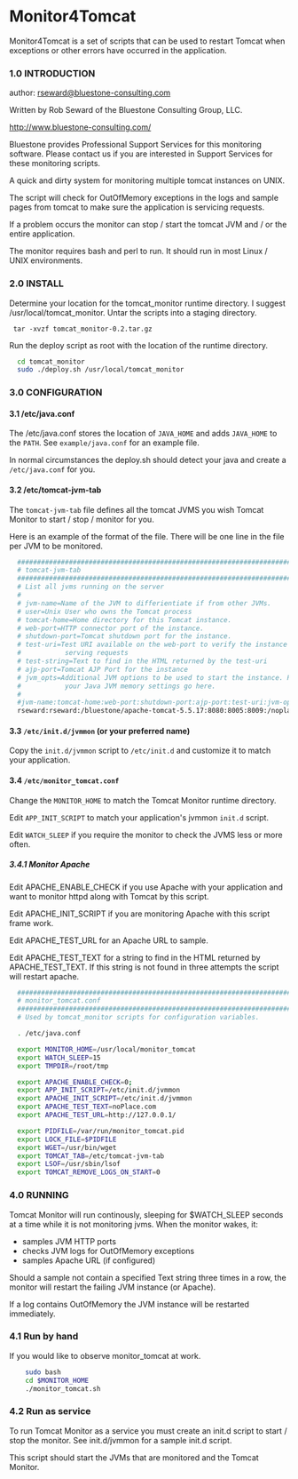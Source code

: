 Monitor4Tomcat
====

Monitor4Tomcat is a set of scripts that can be used to restart Tomcat when exceptions or other errors have occurred in the application.

### 1.0 INTRODUCTION

author: rseward@bluestone-consulting.com

Written by Rob Seward of the Bluestone Consulting Group, LLC.

  http://www.bluestone-consulting.com/

Bluestone provides Professional Support Services for this monitoring 
software. Please contact us if you are interested in Support Services
for these monitoring scripts.

A quick and dirty system for monitoring multiple tomcat instances on UNIX.

The script will check for OutOfMemory exceptions in the logs and sample
pages from tomcat to make sure the application is servicing requests.

If a problem occurs the monitor can stop / start the tomcat JVM and / or the
entire application.

The monitor requires bash and perl to run. It should run in most Linux / UNIX
environments.

### 2.0 INSTALL

Determine your location for the tomcat_monitor runtime directory. I suggest 
/usr/local/tomcat_monitor. Untar the scripts into a staging directory.

`  tar -xvzf tomcat_monitor-0.2.tar.gz `

Run the deploy script as root with the location of the runtime directory.
 
```sh
  cd tomcat_monitor
  sudo ./deploy.sh /usr/local/tomcat_monitor
```

### 3.0 CONFIGURATION

#### 3.1 /etc/java.conf

The /etc/java.conf stores the location of `JAVA_HOME` and adds `JAVA_HOME` to
the `PATH`. See `example/java.conf` for an example file. 

In normal circumstances the deploy.sh should detect your java and create a
`/etc/java.conf` for you.

#### 3.2 /etc/tomcat-jvm-tab

The `tomcat-jvm-tab` file defines all the tomcat JVMS you wish Tomcat Monitor
to start / stop / monitor for you.

Here is an example of the format of the file. There will be one line in the 
file per JVM to be monitored. 

```sh
  #########################################################################
  # tomcat-jvm-tab
  #########################################################################
  # List all jvms running on the server
  #
  # jvm-name=Name of the JVM to differientiate if from other JVMs.
  # user=Unix User who owns the Tomcat process
  # tomcat-home=Home directory for this Tomcat instance.
  # web-port=HTTP connector port of the instance.
  # shutdown-port=Tomcat shutdown port for the instance.
  # test-uri=Test URI available on the web-port to verify the instance is 
  #           serving requests
  # test-string=Text to find in the HTML returned by the test-uri
  # ajp-port=Tomcat AJP Port for the instance
  # jvm_opts=Additional JVM options to be used to start the instance. Place 
  #           your Java JVM memory settings go here.
  #
  #jvm-name:tomcat-home:web-port:shutdown-port:ajp-port:test-uri:jvm-opts
  rseward:rseward:/bluestone/apache-tomcat-5.5.17:8080:8005:8009:/noplace/index.html:noPlace.com:-server -Xmx128m:
```

#### 3.3 `/etc/init.d/jvmmon` (or your preferred name)

  Copy the `init.d/jvmmon` script to `/etc/init.d` and customize it to match your application.

#### 3.4 `/etc/monitor_tomcat.conf`

  Change the `MONITOR_HOME` to match the Tomcat Monitor runtime directory.

  Edit `APP_INIT_SCRIPT` to match your application's jvmmon `init.d` script.

  Edit `WATCH_SLEEP` if you require the monitor to check the JVMS less or 
    more often.

##### 3.4.1 Monitor Apache

  Edit APACHE_ENABLE_CHECK if you use Apache with your application and
    want to monitor httpd along with Tomcat by this script.

  Edit APACHE_INIT_SCRIPT if you are monitoring Apache with this script 
    frame work.

  Edit APACHE_TEST_URL for an Apache URL to sample.

  Edit APACHE_TEST_TEXT for a string to find in the HTML returned by
    APACHE_TEST_TEXT. If this string is not found in three attempts
   the script will restart apache. 

```sh
  ###########################################################################
  # monitor_tomcat.conf
  ###########################################################################
  # Used by tomcat_monitor scripts for configuration variables.

  . /etc/java.conf

  export MONITOR_HOME=/usr/local/monitor_tomcat
  export WATCH_SLEEP=15
  export TMPDIR=/root/tmp

  export APACHE_ENABLE_CHECK=0;
  export APP_INIT_SCRIPT=/etc/init.d/jvmmon
  export APACHE_INIT_SCRIPT=/etc/init.d/jvmmon
  export APACHE_TEST_TEXT=noPlace.com
  export APACHE_TEST_URL=http://127.0.0.1/

  export PIDFILE=/var/run/monitor_tomcat.pid
  export LOCK_FILE=$PIDFILE
  export WGET=/usr/bin/wget 
  export TOMCAT_TAB=/etc/tomcat-jvm-tab
  export LSOF=/usr/sbin/lsof
  export TOMCAT_REMOVE_LOGS_ON_START=0
```

### 4.0 RUNNING

Tomcat Monitor will run continously, sleeping for $WATCH_SLEEP seconds at a
time while it is not monitoring jvms. When the monitor wakes, it: 
  - samples JVM HTTP ports
  - checks JVM logs for OutOfMemory exceptions
  - samples Apache URL (if configured)

Should a sample not contain a specified Text string three times in a row, the
monitor will restart the failing JVM instance (or Apache).

If a log contains OutOfMemory the JVM instance will be restarted immediately.


### 4.1 Run by hand

  If you would like to observe monitor_tomcat at work.

```sh
    sudo bash
    cd $MONITOR_HOME
    ./monitor_tomcat.sh
```

### 4.2 Run as service

  To run Tomcat Monitor as a service you must create an init.d script to
  start / stop the monitor. See init.d/jvmmon for a sample init.d script.

  This script should start the JVMs that are monitored and the Tomcat Monitor.


